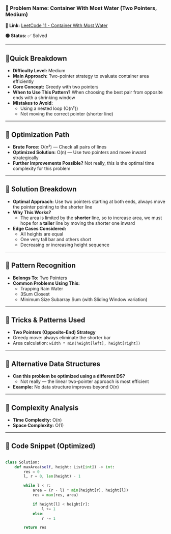 ### 🔹 Problem Name: Container With Most Water (Two Pointers, Medium)

**🔗 Link:** [LeetCode 11 - Container With Most Water](https://leetcode.com/problems/container-with-most-water/description/)

**🟢 Status:** ✅ Solved

---

## 🔹Quick Breakdown

* **Difficulty Level:** Medium
* **Main Approach:** Two-pointer strategy to evaluate container area efficiently
* **Core Concept:** Greedy with two pointers
* **When to Use This Pattern?** When choosing the best pair from opposite ends with a shrinking window
* **Mistakes to Avoid:**
  * Using a nested loop (O(n²))
  * Not moving the correct pointer (shorter line)

---

## 🔹 Optimization Path

* **Brute Force:** O(n²) — Check all pairs of lines
* **Optimized Solution:** O(n) — Use two pointers and move inward strategically
* **Further Improvements Possible?** Not really, this is the optimal time complexity for this problem

---

## 🔹 Solution Breakdown

* **Optimal Approach:** Use two pointers starting at both ends, always move the pointer pointing to the shorter line
* **Why This Works?**
  * The area is limited by the **shorter** line, so to increase area, we must hope for a **taller** line by moving the shorter one inward
* **Edge Cases Considered:**
  * All heights are equal
  * One very tall bar and others short
  * Decreasing or increasing height sequence

---

## 🔹 Pattern Recognition

* **Belongs To:** Two Pointers
* **Common Problems Using This:**
  * Trapping Rain Water
  * 3Sum Closest
  * Minimum Size Subarray Sum (with Sliding Window variation)

---

## 🔹 Tricks & Patterns Used

* **Two Pointers (Opposite-End) Strategy**
* Greedy move: always eliminate the shorter bar
* Area calculation: `width * min(height[left], height[right])`

---

## 🔹 Alternative Data Structures

* **Can this problem be optimized using a different DS?**
  * Not really — the linear two-pointer approach is most efficient
* **Example:** No data structure improves beyond O(n)

---

## 🔹 Complexity Analysis

* **Time Complexity:** O(n)
* **Space Complexity:** O(1)

---

## 🔹 Code Snippet (Optimized)

```python

class Solution:
    def maxArea(self, height: List[int]) -> int:
        res = 0
        l, r = 0, len(height) - 1

        while l < r:
            area = (r - l) * min(height[r], height[l])
            res = max(res, area)

            if height[l] < height[r]:
                l += 1
            else:
                r -= 1

        return res

```
